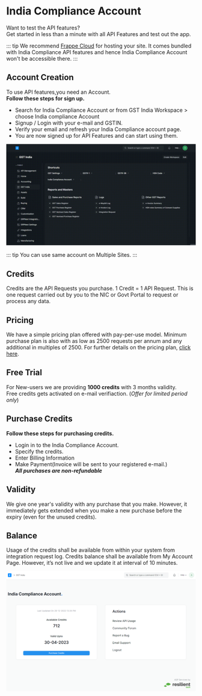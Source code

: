 # India Compliance Account

Want to test the API features?  
Get started in less than a minute with all API Features and test out the app.

::: tip
We recommend [Frappe Cloud](https://frappecloud.com/dashboard/signup?referrer=99df7a8f) for hosting your site. It comes bundled with India Compliance API features and hence India Compliance Account won't be accessible there.
:::

## Account Creation
To use API features,you need an Account.  
**Follow these steps for sign up.**

- Search for India Compliance Account or from GST India Workspace > choose India compliance Account
- Signup / Login with your e-mail and GSTIN. 
- Verify your email and refresh your India Compliance account page.
- You are now signed up for API Features and can start using them.

![Account Creation](./assets/ic_account.gif)

::: tip
You can use same account on Multiple Sites.
:::

## Credits
Credits are the API Requests you purchase. 1 Credit = 1 API Request. This is one request carried out by you to the NIC or Govt Portal to request or process any data.


## Pricing
We have a simple pricing plan offered with pay-per-use model. Minimum purchase plan is also with as low as 2500 requests per annum and any additional in multiples of 2500. For further details on the pricing plan, [click here](mailto:info@resilient.tech).

## Free Trial
For New-users we are providing **1000 credits** with 3 months validity.  
Free credits gets activated on e-mail verifiaction.
(*Offer for limited period only*)

## Purchase Credits
**Follow these steps for purchasing credits.**
- Login in to the India Compliance Account.
- Specify the credits.
- Enter Billing Information 
- Make Payment(Invoice will be sent to your registered e-mail.)  
***All purchases are non-refundable***

## Validity
We give one year's validity with any purchase that you make. However, it immediately gets extended when you make a new purchase before the expiry (even for the unused credits).

## Balance
Usage of the credits shall be available from within your system from integration request log.
Credits balance shall be available from My Account Page. However, it’s not live and we update it at interval of 10 minutes.

![API Dashboard](./assets/api_dashboard.png)
